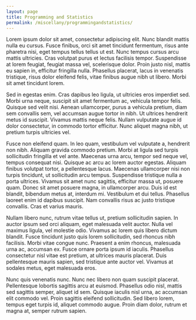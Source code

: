 ```yaml
---
layout: page
title: Programming and Statistics
permalink: /miscellany/programmingandstatistics/
---
```


Lorem ipsum dolor sit amet, consectetur adipiscing elit. Nunc blandit mattis nulla eu cursus. Fusce finibus, orci sit amet tincidunt fermentum, risus ante pharetra nisi, eget tempus tellus tellus ut est. Nunc tempus cursus arcu mattis ultricies. Cras volutpat purus et lectus facilisis tempor. Suspendisse at lorem feugiat, feugiat massa vel, scelerisque dolor. Proin justo nisl, mattis eu sapien in, efficitur fringilla nulla. Phasellus placerat, lacus in venenatis tristique, risus dolor eleifend felis, vitae finibus augue nibh ut libero. Morbi sit amet tincidunt lorem.

Sed in egestas enim. Cras dapibus leo ligula, ut ultricies eros imperdiet sed. Morbi urna neque, suscipit sit amet fermentum ac, vehicula tempor felis. Quisque sed velit nisi. Aenean ullamcorper, purus a vehicula pretium, diam sem convallis sem, vel accumsan augue tortor in nibh. Ut ultrices hendrerit metus id suscipit. Vivamus mattis neque felis. Nullam vulputate augue id dolor consectetur, in commodo tortor efficitur. Nunc aliquet magna nibh, ut pretium turpis ultricies vel.

Fusce non eleifend quam. In leo quam, vestibulum vel vulputate a, hendrerit non nibh. Aliquam gravida commodo pretium. Morbi at ligula sed turpis sollicitudin fringilla et vel ante. Maecenas urna arcu, tempor sed neque vel, tempus consequat nisi. Quisque ac arcu ac lorem auctor egestas. Aliquam finibus volutpat tortor, a pellentesque lacus. Maecenas ullamcorper nisi non turpis tincidunt, ut sollicitudin arcu tempus. Suspendisse tristique nulla a porta ultrices. Vivamus sit amet nunc sagittis, efficitur massa ut, posuere quam. Donec sit amet posuere magna, in ullamcorper arcu. Duis id est blandit, bibendum metus at, interdum mi. Vestibulum et dui tellus. Phasellus laoreet enim id dapibus suscipit. Nam convallis risus ac justo tristique convallis. Cras et varius mauris.

Nullam libero nunc, rutrum vitae tellus ut, pretium sollicitudin sapien. In auctor ipsum sed orci aliquam, eget malesuada velit auctor. Nulla vel maximus ligula, vel molestie odio. Vivamus ac lorem quis libero dictum blandit. Fusce tincidunt justo quis lorem sollicitudin, sed rhoncus nibh facilisis. Morbi vitae congue nunc. Praesent a enim rhoncus, malesuada urna ac, accumsan ex. Fusce ornare porta ipsum id iaculis. Phasellus consectetur nisl vitae est pretium, at ultrices mauris placerat. Duis pellentesque mauris sapien, sed tristique ante auctor vel. Vivamus at sodales metus, eget malesuada eros.

Nunc quis venenatis nunc. Nunc nec libero non quam suscipit placerat. Pellentesque lobortis sagittis arcu at euismod. Phasellus odio nisl, mattis sed sagittis semper, aliquet id sem. Quisque iaculis nisl urna, ac accumsan elit commodo vel. Proin sagittis eleifend sollicitudin. Sed libero lorem, tempus eget turpis id, aliquet commodo augue. Proin diam dolor, rutrum et magna at, semper rutrum sapien.
